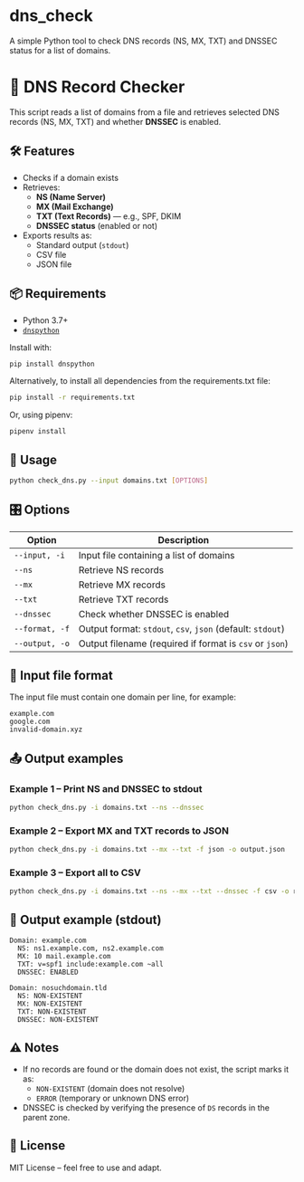 # dns_check
A simple Python tool to check DNS records (NS, MX, TXT) and DNSSEC status for a list of domains.

# 📘 DNS Record Checker

This script reads a list of domains from a file and retrieves selected DNS records (NS, MX, TXT) and whether **DNSSEC** is enabled.

## 🛠️ Features

- Checks if a domain exists
- Retrieves:
  - **NS (Name Server)**
  - **MX (Mail Exchange)**
  - **TXT (Text Records)** — e.g., SPF, DKIM
  - **DNSSEC status** (enabled or not)
- Exports results as:
  - Standard output (`stdout`)
  - CSV file
  - JSON file

## 📦 Requirements

- Python 3.7+
- [`dnspython`](https://www.dnspython.org/)

Install with:

```bash
pip install dnspython
```

Alternatively, to install all dependencies from the requirements.txt file:

```bash
pip install -r requirements.txt
```

Or, using pipenv:

```bash
pipenv install
```

## 🚀 Usage

```bash
python check_dns.py --input domains.txt [OPTIONS]
```

## 🎛️ Options

| Option           | Description                                      |
|------------------|--------------------------------------------------|
| `--input, -i`     | Input file containing a list of domains          |
| `--ns`            | Retrieve NS records                             |
| `--mx`            | Retrieve MX records                             |
| `--txt`           | Retrieve TXT records                            |
| `--dnssec`        | Check whether DNSSEC is enabled                 |
| `--format, -f`    | Output format: `stdout`, `csv`, `json` (default: `stdout`) |
| `--output, -o`    | Output filename (required if format is `csv` or `json`) |

## 📂 Input file format

The input file must contain one domain per line, for example:

```
example.com
google.com
invalid-domain.xyz
```

## 📤 Output examples

### Example 1 – Print NS and DNSSEC to stdout

```bash
python check_dns.py -i domains.txt --ns --dnssec
```

### Example 2 – Export MX and TXT records to JSON

```bash
python check_dns.py -i domains.txt --mx --txt -f json -o output.json
```

### Example 3 – Export all to CSV

```bash
python check_dns.py -i domains.txt --ns --mx --txt --dnssec -f csv -o results.csv
```

## 📝 Output example (stdout)

```
Domain: example.com
  NS: ns1.example.com, ns2.example.com
  MX: 10 mail.example.com
  TXT: v=spf1 include:example.com ~all
  DNSSEC: ENABLED

Domain: nosuchdomain.tld
  NS: NON-EXISTENT
  MX: NON-EXISTENT
  TXT: NON-EXISTENT
  DNSSEC: NON-EXISTENT
```


## ⚠️ Notes

- If no records are found or the domain does not exist, the script marks it as:
  - `NON-EXISTENT` (domain does not resolve)
  - `ERROR` (temporary or unknown DNS error)
- DNSSEC is checked by verifying the presence of `DS` records in the parent zone.

## 📄 License

MIT License – feel free to use and adapt.
